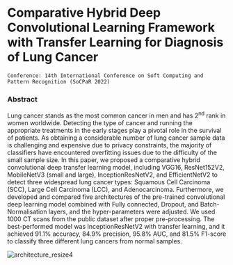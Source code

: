 # Comparative Hybrid Deep Convolutional Learning Framework with Transfer Learning for Diagnosis of Lung Cancer


```
Conference: 14th International Conference on Soft Computing and Pattern Recognition (SoCPaR 2022)

```


### Abstract

Lung cancer stands as the most common cancer in men and has 2<sup>nd</sup> rank in women worldwide. Detecting the type of cancer and running the appropriate treatments in the early stages play a pivotal role in the survival of patients. As obtaining a considerable number of lung cancer sample data is challenging and expensive due to privacy constraints, the majority of classifiers have encountered overfitting issues due to the difficulty of the small sample size. In this paper, we proposed a comparative hybrid convolutional deep transfer learning model, including VGG16, ResNet152V2, MobileNetV3 (small and large), InceptionResNetV2, and EfficientNetV2 to detect three widespread lung cancer types: Squamous Cell Carcinoma (SCC), Large Cell Carcinoma (LCC), and Adenocarcinoma. Furthermore, we developed and compared five architectures of the pre-trained convolutional deep learning model combined with Fully connected, Dropout, and Batch-Normalisation layers, and the hyper-parameters were adjusted. We used 1000 CT scans from the public dataset after proper pre-processing. The best-performed model was InceptionResNetV2 with transfer learning, and it achieved 91.1% accuracy, 84.9% precision, 95.8% AUC, and 81.5% F1-score to classify three different lung cancers from normal samples.

![architecture_resize4](https://user-images.githubusercontent.com/47991444/199283626-27164cf7-c685-48c2-82b7-5d53433f6ad2.png)
